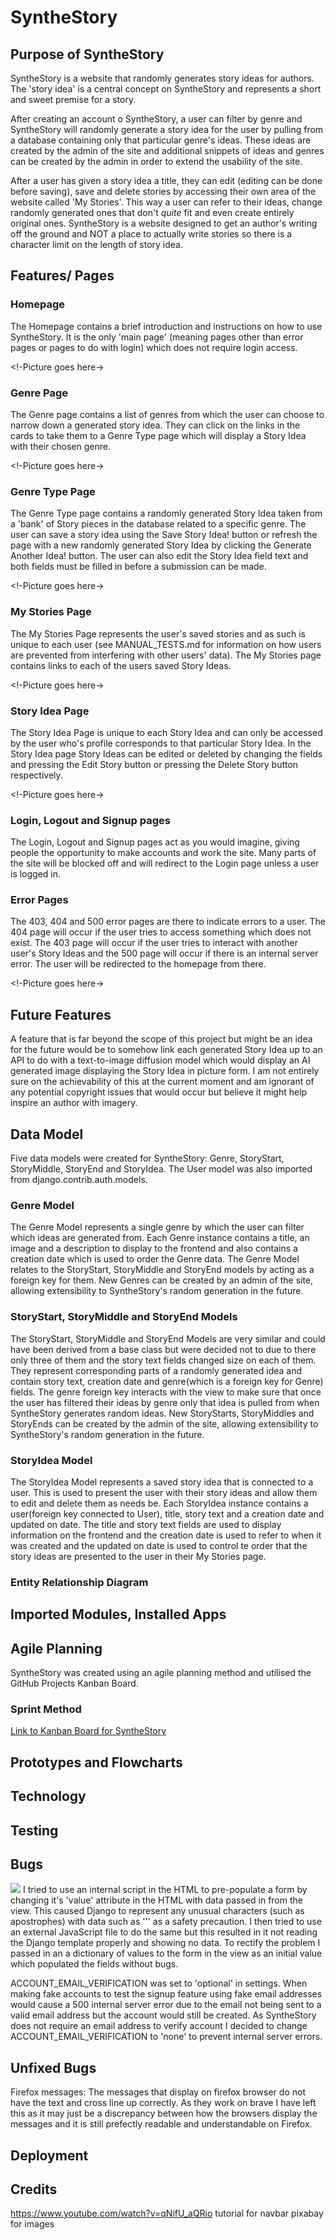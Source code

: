 # SyntheStory 

## Purpose of SyntheStory

SyntheStory is a website that randomly generates story ideas for authors. The 'story idea' is a central concept on SyntheStory and represents a short and sweet premise for a story.

After creating an account o SyntheStory, a user can filter by genre and SyntheStory will randomly generate a story idea for the user by pulling from a database containing only that particular genre's ideas. These ideas are created by the admin of the site and additional snippets of ideas and genres can be created by the admin in order to extend the usability of the site.

After a user has given a story idea a title, they can edit (editing can be done before saving), save and delete stories by accessing their own area of the website called 'My Stories'. This way a user can refer to their ideas, change randomly generated ones that don't <em>quite</em> fit and even create entirely original ones. SyntheStory is a website designed to get an author's writing off the ground and NOT a place to actually write stories so there is a character limit on the length of story idea.

## Features/ Pages

### Homepage
The Homepage contains a brief introduction and instructions on how to use SyntheStory. It is the only 'main page' (meaning pages other than error pages or pages to do with login) which does not require login access.

<!-Picture goes here->

### Genre Page
The Genre page contains a list of genres from which the user can choose to narrow down a generated story idea. They can click on the links in the cards to take them to a Genre Type page which will display a Story Idea with their chosen genre.

<!-Picture goes here->

### Genre Type Page
The Genre Type page contains a randomly generated Story Idea taken from a 'bank' of Story pieces in the database related to a specific genre. The user can save a story idea using the Save Story Idea! button or refresh the page with a new randomly generated Story Idea by clicking the Generate Another Idea! button. The user can also edit the Story Idea field text and both fields must be filled in before a submission can be made.

<!-Picture goes here->

### My Stories Page
The My Stories Page represents the user's saved stories and as such is unique to each user (see MANUAL_TESTS.md for information on how users are prevented from interfering with other users' data). The My Stories page contains links to each of the users saved Story Ideas.

<!-Picture goes here->
### Story Idea Page
The Story Idea Page is unique to each Story Idea and can only be accessed by the user who's profile corresponds to that particular Story Idea. In the Story Idea page Story Ideas can be edited or deleted by changing the fields and pressing the Edit Story button or pressing the Delete Story button respectively.

<!-Picture goes here->
### Login, Logout and Signup pages
The Login, Logout and Signup pages act as you would imagine, giving people the opportunity to make accounts and work the site. Many parts of the site will be blocked off and will redirect to the Login page unless a user is logged in.

### Error Pages
The 403, 404 and 500 error pages are there to indicate errors to a user. The 404 page will occur if the user tries to access something which does not exist. The 403 page will occur if the user tries to interact with another user's Story Ideas and the 500 page will occur if there is an internal server error. The user will be redirected to the homepage from there.

<!-Picture goes here->
## Future Features
A feature that is far beyond the scope of this project but might be an idea for the future would be to somehow link each generated Story Idea up to an API to do with a text-to-image diffusion model which would display an AI generated image displaying the Story Idea in picture form. I am not entirely sure on the achievability of this at the current moment and am ignorant of any potential copyright issues that would occur but believe it might help inspire an author with imagery.

## Data Model

Five data models were created for SyntheStory: Genre, StoryStart, StoryMiddle, StoryEnd and StoryIdea. The User model was also imported from django.contrib.auth.models.

### Genre Model

The Genre Model represents a single genre by which the user can filter which ideas are generated from. Each Genre instance contains a title, an image and a description to display to the frontend and also contains a creation date which is used to order the Genre data. The Genre Model relates to the StoryStart, StoryMiddle and StoryEnd models by acting as a foreign key for them. New Genres can be created by an admin of the site, allowing extensibility to SyntheStory's random generation in the future.

### StoryStart, StoryMiddle and StoryEnd Models

The StoryStart, StoryMiddle and StoryEnd Models are very similar and could have been derived from a base class but were decided not to due to there only three of them and the story text fields changed size on each of them. They represent corresponding parts of a randomly generated idea and contain story text, creation date and genre(which is a foreign key for Genre) fields. The genre foreign key interacts with the view to make sure that once the user has filtered their ideas by genre only that idea is pulled from when SyntheStory generates random ideas. New StoryStarts, StoryMiddles and StoryEnds can be created by the admin of the site, allowing extensibility to SyntheStory's random generation in the future.

### StoryIdea Model

The StoryIdea Model represents a saved story idea that is connected to a user. This is used to present the user with their story ideas and allow them to edit and delete them as needs be. Each StoryIdea instance contains a user(foreign key connected to User), title, story text and a creation date and updated on date. The title and story text fields are used to display information on the frontend and the creation date is used to refer to when it was created and the updated on date is used to control te order that the story ideas are presented to the user in their My Stories page.

### Entity Relationship Diagram



## Imported Modules, Installed Apps

## Agile Planning

SyntheStory was created using an agile planning method and utilised the GitHub Projects Kanban Board.

### Sprint Method

[Link to Kanban Board for SyntheStory](https://github.com/users/CarlG96/projects/2/views/1)

## Prototypes and Flowcharts

## Technology

## Testing


## Bugs
<img src="media/images/bug-image.png">
I tried to use an internal script in the HTML to pre-populate a form by changing it's 'value' attribute in the HTML with data passed in from the view. This caused Django to represent any unusual characters (such as apostrophes) with data such as '&#x27;' as a safety precaution. I then tried to use an external JavaScript file to do the same but this resulted in it not reading the Django template properly and showing no data. To rectify the problem I passed in an a dictionary of values to the form in the view as an initial value which populated the fields without bugs.

ACCOUNT_EMAIL_VERIFICATION was set to 'optional' in settings. When making fake accounts to test the signup feature using fake email addresses would cause a 500 internal server error due to the email not being sent to a valid email address but the account would still be created. As SyntheStory does not require an email address to verify account I decided to change ACCOUNT_EMAIL_VERIFICATION to 'none' to prevent internal server errors.

## Unfixed Bugs

Firefox messages: The messages that display on firefox browser do not have the text and cross line up correctly. As they work on brave I have left this as it may just be a discrepancy between how the browsers display the messages and it is still prefectly readable and understandable on Firefox.

## Deployment

## Credits
https://www.youtube.com/watch?v=qNifU_aQRio tutorial for navbar
pixabay for images
